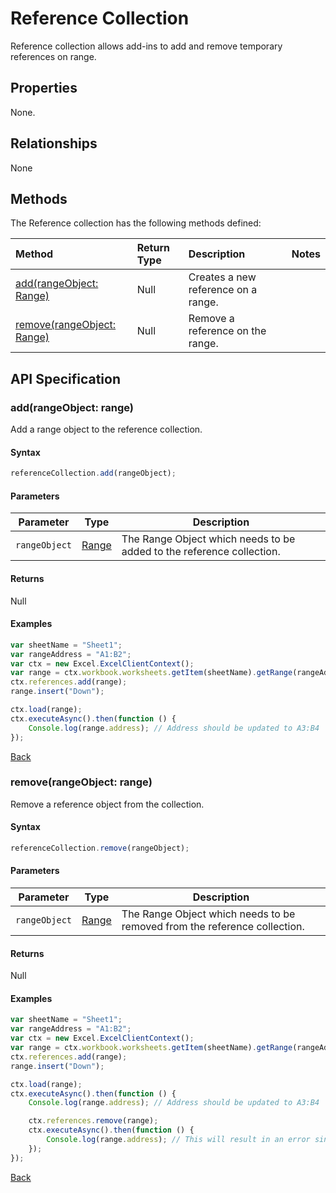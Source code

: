 # Reference Collection
Reference collection allows add-ins to add and remove temporary references on range.

## Properties
None.

## Relationships

None

## Methods

The Reference collection has the following methods defined:

| Method     | Return Type    |Description|Notes  |
|:-----------------|:--------|:----------|:------|
|[add(rangeObject: Range)](#addrangeobject-range)| Null             |Creates a new reference on a range.  ||
|[remove(rangeObject: Range)](#removerangeobject-range)| Null             |Remove a reference on the range.  ||


## API Specification 

### add(rangeObject: range)
Add a range object to the reference collection. 

#### Syntax
```js
referenceCollection.add(rangeObject);
```

#### Parameters

Parameter       | Type   | Description
--------------- | ------ | ------------
`rangeObject`  | [Range](range.md)| The Range Object which needs to be added to the reference collection.

#### Returns
Null

#### Examples

```js
var sheetName = "Sheet1";
var rangeAddress = "A1:B2";
var ctx = new Excel.ExcelClientContext();
var range = ctx.workbook.worksheets.getItem(sheetName).getRange(rangeAddress);
ctx.references.add(range);
range.insert("Down");

ctx.load(range);
ctx.executeAsync().then(function () {
	Console.log(range.address); // Address should be updated to A3:B4
});
```
[Back](#methods)

### remove(rangeObject: range)

Remove a reference object from the collection. 

#### Syntax
```js
referenceCollection.remove(rangeObject);
```

#### Parameters

Parameter       | Type   | Description
--------------- | ------ | ------------
`rangeObject`  | [Range](range.md)| The Range Object which needs to be removed from the reference collection.

#### Returns
Null

#### Examples

```js
var sheetName = "Sheet1";
var rangeAddress = "A1:B2";
var ctx = new Excel.ExcelClientContext();
var range = ctx.workbook.worksheets.getItem(sheetName).getRange(rangeAddress);
ctx.references.add(range);
range.insert("Down");

ctx.load(range);
ctx.executeAsync().then(function () {
	Console.log(range.address); // Address should be updated to A3:B4

	ctx.references.remove(range);
	ctx.executeAsync().then(function () {
		Console.log(range.address); // This will result in an error since the "range" reference has been removed from the reference collection.
	});
});
```
[Back](#methods)